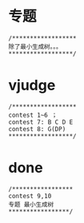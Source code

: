 
# 专题
```
/******************
除了最小生成树。。。
******************/
```
# vjudge
```
/******************
contest 1~6 ；
contest 7: B C D E
contest 8: G(DP)
******************/
```
# done
```
/*****************
contest 9,10
专题 最小生成树
*****************/
```
